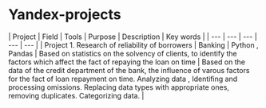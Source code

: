 # Yandex-projects
| Project | Field |  Tools | Purpose | Description | Key words |
| --- |  --- | --- | --- | --- | 
| Project 1. Research of reliability of borrowers  |  Banking | Python , Pandas | Based on statistics on the solvency of clients, to identify the factors which affect the fact of repaying the loan on time | Based on the data of the credit department of the bank, the influence of varous factors for the fact of loan repayment on time. Analyzing data , Identifing and processing omissions. Replacing  data types with appropriate ones, removing duplicates. Categorizing data. |
